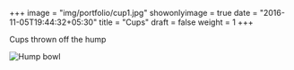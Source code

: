 +++
image = "img/portfolio/cup1.jpg"
showonlyimage = true
date = "2016-11-05T19:44:32+05:30"
title = "Cups"
draft = false
weight = 1
+++

Cups thrown off the hump

<!--more-->

![Hump bowl][1]

[1]: /img/portfolio/cup1.jpg